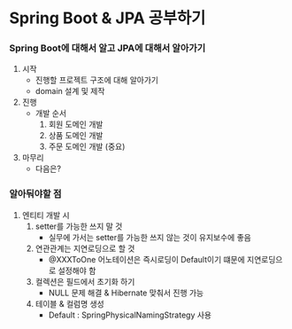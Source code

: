 # Spring Boot & JPA 공부하기

### Spring Boot에 대해서 알고 JPA에 대해서 알아가기

1. 시작
    * 진행할 프로젝트 구조에 대해 알아가기
    * domain 설계 및 제작
2. 진행
    * 개발 순서
      1. 회원 도메인 개발
      2. 상품 도메인 개발
      3. 주문 도메인 개발 (중요)
3. 마무리
    * 다음은?


### 알아둬야할 점
1. 엔티티 개발 시
   1. setter를 가능한 쓰지 말 것
      * 실무에 가서는 setter를 가능한 쓰지 않는 것이 유지보수에 좋음
   2. 연관관계는 지연로딩으로 할 것
      * @XXXToOne 어노테이션은 즉시로딩이 Default이기 떄문에 지연로딩으로 설정해야 함
   3. 컬렉션은 필드에서 초기화 하기
      * NULL 문제 해결 & Hibernate 맞춰서 진행 가능
   4. 테이블 & 컬럼명 생성
      * Default : SpringPhysicalNamingStrategy 사용

